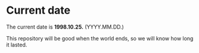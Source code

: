 # Current date

The current date is **1998.10.25.** (YYYY.MM.DD.)

This repository will be good when the world ends, so we will know how long it lasted.